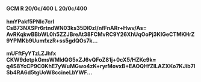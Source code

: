 #### GCM R 20/0c/400 L 20/0c/400
**hmYPakf5PNIc7crl**<br/>**CsB73NXSPr6rtndWN03ks35DI0zI/nfFnARr+Hwv/As=**<br/>**AvRKqkwBBbWL0h5ZZJBreAt38FCMvRC9Y26XhUqOoPj3KIGeCTMKHrZ9YPMKb9UumfxzR+ss5gdQOs7k...**<br/><br/>
**mUFftFyYTzLZJhfx**<br/>**CKW9detpkGmsWMldQG5xZJ6vQFoZ81j+0cX5/HZKc9k=**<br/>**q4S8YcCP9C0KhE7yWuMGwo4zK+ryrMovxB+EAOQHfZlLAZXKo7KJib7ISb4RA6d5tgUoW8ccineLbYWF...**